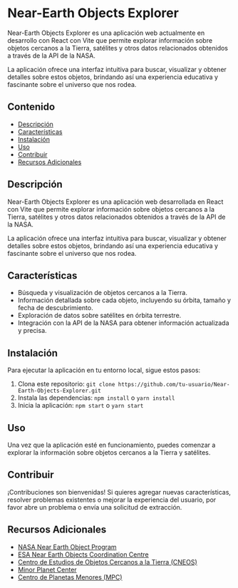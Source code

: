 # Near-Earth Objects Explorer

Near-Earth Objects Explorer es una aplicación web actualmente en desarrollo  con React con Vite que permite explorar información sobre objetos cercanos a la Tierra, satélites y otros datos relacionados obtenidos a través de la API de la NASA.

La aplicación ofrece una interfaz intuitiva para buscar, visualizar y obtener detalles sobre estos objetos, brindando así una experiencia educativa y fascinante sobre el universo que nos rodea.

## Contenido

- [Descripción](#descripción)
- [Características](#características)
- [Instalación](#instalación)
- [Uso](#uso)
- [Contribuir](#contribuir)
- [Recursos Adicionales](#recursos-adicionales)

## Descripción

Near-Earth Objects Explorer es una aplicación web desarrollada en React con Vite que permite explorar información sobre objetos cercanos a la Tierra, satélites y otros datos relacionados obtenidos a través de la API de la NASA.

La aplicación ofrece una interfaz intuitiva para buscar, visualizar y obtener detalles sobre estos objetos, brindando así una experiencia educativa y fascinante sobre el universo que nos rodea.

## Características

- Búsqueda y visualización de objetos cercanos a la Tierra.
- Información detallada sobre cada objeto, incluyendo su órbita, tamaño y fecha de descubrimiento.
- Exploración de datos sobre satélites en órbita terrestre.
- Integración con la API de la NASA para obtener información actualizada y precisa.

## Instalación

Para ejecutar la aplicación en tu entorno local, sigue estos pasos:

1. Clona este repositorio: `git clone https://github.com/tu-usuario/Near-Earth-Objects-Explorer.git`
2. Instala las dependencias: `npm install` o `yarn install`
3. Inicia la aplicación: `npm start` o `yarn start`

## Uso

Una vez que la aplicación esté en funcionamiento, puedes comenzar a explorar la información sobre objetos cercanos a la Tierra y satélites.

## Contribuir

¡Contribuciones son bienvenidas! Si quieres agregar nuevas características, resolver problemas existentes o mejorar la experiencia del usuario, por favor abre un problema o envía una solicitud de extracción.

## Recursos Adicionales

- [NASA Near Earth Object Program](https://cneos.jpl.nasa.gov/)
- [ESA Near Earth Objects Coordination Centre](https://www.neodys.org/)
- [Centro de Estudios de Objetos Cercanos a la Tierra (CNEOS)](https://cneos.jpl.nasa.gov/)
- [Minor Planet Center](https://www.minorplanetcenter.net/)
- [Centro de Planetas Menores (MPC)](https://www.minorplanetcenter.net/)
